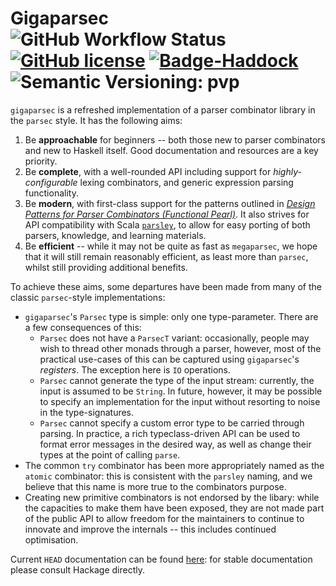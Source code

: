 # Gigaparsec ![GitHub Workflow Status][Badge-Status] [![GitHub license][Badge-License]][License] [![Badge-Haddock]][Link-Haddock] ![Semantic Versioning: pvp][Badge-PVP]

`gigaparsec` is a refreshed implementation of a parser combinator library in the `parsec` style.
It has the following aims:

1. Be **approachable** for beginners -- both those new
  to parser combinators and new to Haskell itself. Good documentation and resources are a key priority.
1. Be **complete**, with a well-rounded API including
  support for *highly-configurable* lexing combinators,
  and generic expression parsing functionality.
1. Be **modern**, with first-class support for the patterns outlined in [*Design Patterns for Parser Combinators (Functional Pearl)*][DPfPC]. It also strives for API compatibility with Scala [`parsley`][Scala-Parsley], to allow for easy porting of both
parsers, knowledge, and learning materials.
1. Be **efficient** -- while it may not be quite as fast as `megaparsec`, we hope that it will still remain reasonably efficient, as least more than `parsec`, whilst still providing additional benefits.

To achieve these aims, some departures have been made
from many of the classic `parsec`-style implementations:

* `gigaparsec`'s `Parsec` type is simple: only one type-parameter. There are a few consequences of this:
    - `Parsec` does not have a `ParsecT` variant: occasionally, people may wish to thread other monads through a parser, however, most of the practical use-cases of this can be captured using `gigaparsec`'s *registers*. The exception here is `IO`
    operations.
    - `Parsec` cannot generate the type of the input stream: currently, the input is assumed to be `String`. In future, however, it may be possible to specify an implementation for the input without resorting to noise in the type-signatures.
    - `Parsec` cannot specify a custom error type to be carried through parsing. In practice, a rich typeclass-driven API can be used to format error messages in the desired way, as well as change their types at the point of calling `parse`.
* The common `try` combinator has been more appropriately
  named as the `atomic` combinator: this is consistent with the `parsley` naming, and we believe that this name is more true to the combinators purpose.
* Creating new primitive combinators is not endorsed by the libary: while the capacities to make them have been exposed, they are not made part of the public API to allow freedom for the maintainers to continue to innovate and improve the internals -- this includes continued optimisation.

Current `HEAD` documentation can be found [here][Link-Haddock]: for
stable documentation please consult Hackage directly.

[DPfPC]: https://dl.acm.org/doi/10.1145/3471874.3472984
[Scala-Parsley]: https://github.com/j-mie6/parsley
[Link-Haddock]: https://j-mie6.github.io/gigaparsec
[Badge-Haddock]: https://img.shields.io/badge/documentation-available-green
[Badge-Status]: https://img.shields.io/github/actions/workflow/status/j-mie6/gigaparsec/ci.yaml?branch=main
[Badge-License]: https://img.shields.io/github/license/j-mie6/parsley.svg
[License]: https://github.com/j-mie6/gigaparsec/blob/main/LICENSE
[Badge-PVP]: https://img.shields.io/badge/version%20policy-pvp-blue
